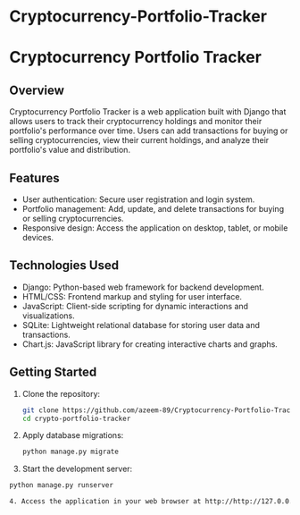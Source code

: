 ﻿# Cryptocurrency-Portfolio-Tracker
# Cryptocurrency Portfolio Tracker

## Overview
Cryptocurrency Portfolio Tracker is a web application built with Django that allows users to track their cryptocurrency holdings and monitor their portfolio's performance over time. Users can add transactions for buying or selling cryptocurrencies, view their current holdings, and analyze their portfolio's value and distribution.

## Features
- User authentication: Secure user registration and login system.
- Portfolio management: Add, update, and delete transactions for buying or selling cryptocurrencies.
- Responsive design: Access the application on desktop, tablet, or mobile devices.

## Technologies Used
- Django: Python-based web framework for backend development.
- HTML/CSS: Frontend markup and styling for user interface.
- JavaScript: Client-side scripting for dynamic interactions and visualizations.
- SQLite: Lightweight relational database for storing user data and transactions.
- Chart.js: JavaScript library for creating interactive charts and graphs.

## Getting Started
1. Clone the repository:
   ```bash
   git clone https://github.com/azeem-89/Cryptocurrency-Portfolio-Tracker
   cd crypto-portfolio-tracker
2. Apply database migrations:
   ```bash
   python manage.py migrate
3. Start the development server:
```bash
python manage.py runserver

4. Access the application in your web browser at http://http://127.0.0.1:8000/register/.
